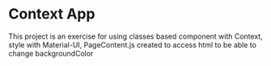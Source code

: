 # Context App

This project is an exercise for using classes based component with Context, style with Material-UI, 
PageContent.js created to access html to be able to change backgroundColor
